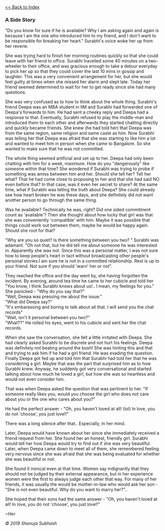 

[<<  Back to Index](index.md)


### A Side Story


"Do you know for sure if he is available? Why I am asking again and again is because I am the one who introduced him to my friend, and I don't want to be responsible for breaking her heart." Surabhi's voice woke her up from her reverie.

She was trying hard to finish her morning routines quickly so that she could leave with her friend to office. Surabhi travelled some 40 minutes on a two-wheeler to their office, and was gracious enough to take a detour everyday to pick her up so that they could cover the last 10 mins in gossip and laughter. This was a very convenient arrangement for her, but she would feel guilty at times when she missed her alarm and slept late. Today her friend seemed determined to wait for her to get ready since she had many questions.

She was very confused as to how to think about the whole thing. Surabhi's friend Deepa was an MBA student in IIM and Surabhi had forwarded one of Deepa's forwards to him. He had sent a cheeky reply and Deepa had a response to that. Eventually, Surabhi refused to play the middle-man and introduced them to each other and afterwards they started chatting directly and quickly became friends. She knew (he had told her) that Deepa was from the same region, same religion and same caste as him. Now Surabhi was telling her that Deepa was afraid that she was starting to like him a lot and wanted to meet him in person when she came to Bangalore. So she wanted to make sure that he was not committed.

The whole thing seemed artificial and set up to her. Deepa had only been chatting with him for a week, maximum. How do you "dangerously" like someone within that time? She wondered if Surabhi was trying to probe if something was amiss between him and her. Should she tell her? Tell her what? That he had come close to proposing to her and that she had said NO even before that? In that case, was it even her secret to share? At the same time, what if Surabhi was telling the truth about Deepa? She could already see how heart broken he was these days, and she definitely did not want another person to go through the same thing.

Was he available? Technically he was, right? Did one sided commitment count as 'available'? Then she thought about how lucky that girl was that she was conveniently 'compatible' with him. Maybe it was possible that things could work out between them, maybe he would be happy again. Should she root for that? 

"Why are you so quiet? Is there something between you two? " Surabhi was adamant. 
"Oh not that, but he did tell me about someone he was interested in. Apparently she was not. Since this was a personal matter, I was not sure how to keep people's heart in tact without broadcasting other people's personal stories.I am sure he is not in a committed relationship. Rest is up to your friend. Not sure if you should 'warn' her or not".

They reached the office and the day went by, she having forgotten the incident. By evening, around tea time he came to her cubicle and told her 
"You know, I think Surabhi knows about us!.. I mean, my feelings for you." <br/>
She panicked - 
"Why do you say that?"<br/>
"Well, Deepa was pressing me about the issue."<br/>
"What did Deepa say?"<br/>
"It's embarassing and boring to talk about all that. I will send you the chat records"<br/>
"Wait, isn't it personal between you two?" <br/>
"What??" He rolled his eyes, went to his cubicle and sent her the chat records.

When she saw the conversation, she felt a little irritated with Deepa. She had clearly asked Surabhi to be discrete and not hurt his feelings. Deepa was definitely not beating around the bush! She was hinting this and that and trying to ask him if he had a girl friend. He was evading the question. Finally Deepa got fed up and told him that Surabhi had told her that he was considering a girl. Maybe that was the part that surprised him as to how Surabhi knew. Anyway, he suddenly got very conversational and started talking about how much he loved a girl, but how she was so heartless and would not even consider him. 

That was when Deepa asked the question that was pertinent to her. "If someone really likes you, would you choose the girl who does not care about you or the one who cares about you?"

He had the perfect answer - "Oh, you haven't loved at all! (lol) In love, you do not 'choose', you just love!!"

There was a long silence after that.. Especially, in her mind. 

Later, Deepa would have known about her since she immediately received a friend request from her. She found her an honest, friendly girl. Surabhi would tell her how Deepa would try to find out if she was very beautiful. Later, when Deepa came down to meet all of them, she remembered feeling very nervous since she was afraid that she was being evaluated for whether she was beautiful or not.

She found it ironical even at that time. Women say indignantly that they should not be judged by their external appearance, but in her experience women were the first to always judge each other that way. For many of her friends, it was usually the would be mother-in-law who would ask her son - "She is not even beautiful. Why do you want to marry her?"..

She hoped that their sons had the same answer - "Oh, you haven't loved at all! In love, you do not 'choose', you just love!!"

_~Her_









_© 2019 Shenuja Subhash_